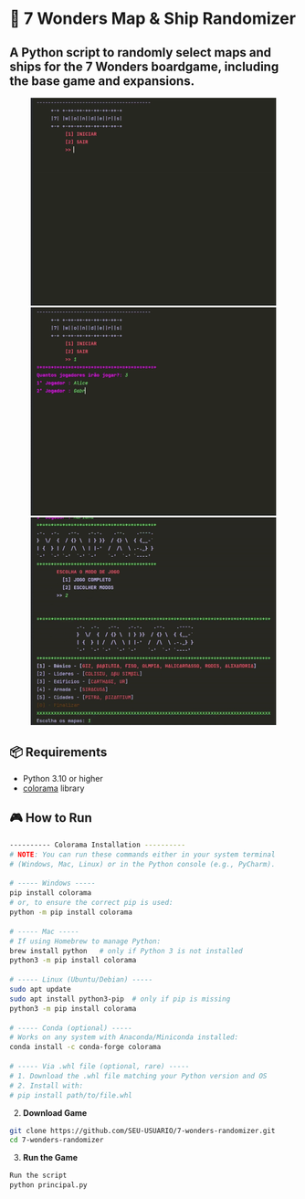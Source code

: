 # 🎲 7 Wonders Map & Ship Randomizer

A Python script to **randomly select maps and ships** for the **7 Wonders boardgame**, including the base game and expansions.
------------------------------------------------------------------------------------------------------------------------------
<p align="center">
  <img src="elementos/7wonders-gif1.gif" width="430">
  <img src="elementos/7wonders-gif2.gif" width="430">
  <img src="elementos/7wonders-gif3.gif" width="430">
</p>

##
## 📦 Requirements
- Python 3.10 or higher  
- [colorama](https://pypi.org/project/colorama/) library  

## 🎮 How to Run
```bash
---------- Colorama Installation ----------
# NOTE: You can run these commands either in your system terminal
# (Windows, Mac, Linux) or in the Python console (e.g., PyCharm).  

# ----- Windows -----
pip install colorama
# or, to ensure the correct pip is used:
python -m pip install colorama

# ----- Mac -----
# If using Homebrew to manage Python:
brew install python   # only if Python 3 is not installed
python3 -m pip install colorama

# ----- Linux (Ubuntu/Debian) -----
sudo apt update
sudo apt install python3-pip  # only if pip is missing
python3 -m pip install colorama

# ----- Conda (optional) -----
# Works on any system with Anaconda/Miniconda installed:
conda install -c conda-forge colorama

# ----- Via .whl file (optional, rare) -----
# 1. Download the .whl file matching your Python version and OS
# 2. Install with:
# pip install path/to/file.whl
 ```
2. **Download Game**  
 ```bash
git clone https://github.com/SEU-USUARIO/7-wonders-randomizer.git
cd 7-wonders-randomizer
 ```
3. **Run the Game**
```bash
Run the script
python principal.py
 ```
